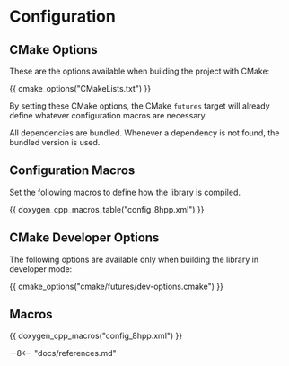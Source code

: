 # Configuration

## CMake Options

These are the options available when building the project with CMake:

{{ cmake_options("CMakeLists.txt") }}

By setting these CMake options, the CMake `futures` target will already define whatever configuration macros are
necessary.

All dependencies are bundled. Whenever a dependency is not found, the bundled version is used.

## Configuration Macros

Set the following macros to define how the library is compiled.

{{ doxygen_cpp_macros_table("config_8hpp.xml") }}

## CMake Developer Options

The following options are available only when building the library in developer mode:

{{ cmake_options("cmake/futures/dev-options.cmake") }}

## Macros

{{ doxygen_cpp_macros("config_8hpp.xml") }}

--8<-- "docs/references.md"
